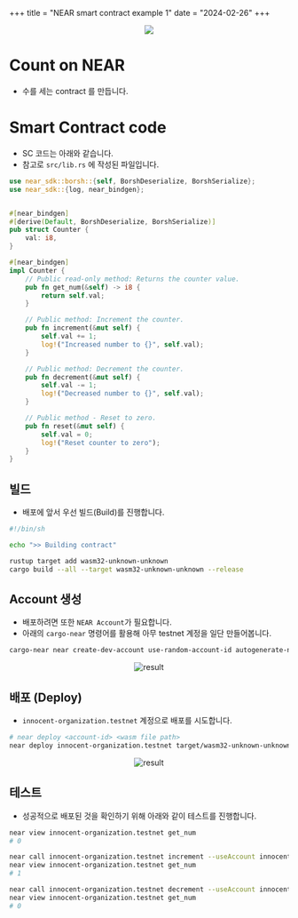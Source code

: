 +++
title = "NEAR smart contract example 1"
date = "2024-02-26"
+++

<center>
<img src="https://images.pexels.com/photos/1010973/pexels-photo-1010973.jpeg?auto=compress&cs=tinysrgb&w=800">
</center>

# Count on NEAR
- 수를 세는 contract 를 만듭니다.

# Smart Contract code
- SC 코드는 아래와 같습니다.
- 참고로 `src/lib.rs` 에 작성된 파일입니다.

```rs
use near_sdk::borsh::{self, BorshDeserialize, BorshSerialize};
use near_sdk::{log, near_bindgen};


#[near_bindgen]
#[derive(Default, BorshDeserialize, BorshSerialize)]
pub struct Counter {
    val: i8,
}

#[near_bindgen]
impl Counter {
    // Public read-only method: Returns the counter value.
    pub fn get_num(&self) -> i8 {
        return self.val;
    }

    // Public method: Increment the counter.
    pub fn increment(&mut self) {
        self.val += 1;
        log!("Increased number to {}", self.val);
    }

    // Public method: Decrement the counter.
    pub fn decrement(&mut self) {
        self.val -= 1;
        log!("Decreased number to {}", self.val);
    }

    // Public method - Reset to zero.
    pub fn reset(&mut self) {
        self.val = 0;
        log!("Reset counter to zero");
    }
}
```

## 빌드
- 배포에 앞서 우선 빌드(Build)를 진행합니다.

```bash
#!/bin/sh

echo ">> Building contract"

rustup target add wasm32-unknown-unknown
cargo build --all --target wasm32-unknown-unknown --release
```

## Account 생성

- 배포하려면 또한 `NEAR Account`가 필요합니다.
- 아래의 `cargo-near` 명령어를 활용해 아무 testnet 계정을 일단 만들어봅니다.

```bash
cargo-near near create-dev-account use-random-account-id autogenerate-new-keypair save-to-legacy-keychain network-config testnet create
```

<center>
<img alt="result" src="../../near/gen_testnet_account.png" />
</center>

## 배포 (Deploy)

- `innocent-organization.testnet` 계정으로 배포를 시도합니다.

```bash
# near deploy <account-id> <wasm file path>
near deploy innocent-organization.testnet target/wasm32-unknown-unknown/release/counter.wasm
```

<center>
<img alt="result" src="../../near/deploy_counter.png" />
</center>


## 테스트

- 성공적으로 배포된 것을 확인하기 위해 아래와 같이 테스트를 진행합니다.

```bash
near view innocent-organization.testnet get_num
# 0

near call innocent-organization.testnet increment --useAccount innocent-organization.testnet
near view innocent-organization.testnet get_num 
# 1

near call innocent-organization.testnet decrement --useAccount innocent-organization.testnet
near view innocent-organization.testnet get_num
# 0
```